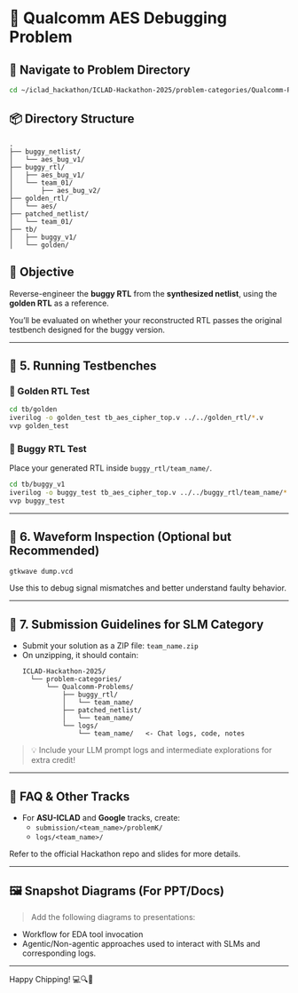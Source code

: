# 📌  Qualcomm AES Debugging Problem

## 📁 Navigate to Problem Directory

```bash
cd ~/iclad_hackathon/ICLAD-Hackathon-2025/problem-categories/Qualcomm-Problems
```

## 📦 Directory Structure

```plaintext
.
├── buggy_netlist/
│   └── aes_bug_v1/
├── buggy_rtl/
│   ├── aes_bug_v1/
│   └── team_01/
│       ├── aes_bug_v2/
├── golden_rtl/
│   └── aes/
├── patched_netlist/
│   └── team_01/
├── tb/
│   ├── buggy_v1/
│   └── golden/
```

## 🧠 Objective

Reverse-engineer the **buggy RTL** from the **synthesized netlist**, using the **golden RTL** as a reference.

You’ll be evaluated on whether your reconstructed RTL passes the original testbench designed for the buggy version.

---

## 🧪 5. Running Testbenches

### 🔬 Golden RTL Test

```bash
cd tb/golden
iverilog -o golden_test tb_aes_cipher_top.v ../../golden_rtl/*.v
vvp golden_test
```

### 🐞 Buggy RTL Test

Place your generated RTL inside `buggy_rtl/team_name/`.

```bash
cd tb/buggy_v1
iverilog -o buggy_test tb_aes_cipher_top.v ../../buggy_rtl/team_name/*.v
vvp buggy_test
```

---

## 🎯 6. Waveform Inspection (Optional but Recommended)

```bash
gtkwave dump.vcd
```

Use this to debug signal mismatches and better understand faulty behavior.

---

## 📨 7. Submission Guidelines for SLM Category

- Submit your solution as a ZIP file: `team_name.zip`
- On unzipping, it should contain:
  ```plaintext
  ICLAD-Hackathon-2025/
    └── problem-categories/
        └── Qualcomm-Problems/
            ├── buggy_rtl/
            │   └── team_name/
            ├── patched_netlist/
            │   └── team_name/
            └── logs/
                └── team_name/   <- Chat logs, code, notes
  ```

> 💡 Include your LLM prompt logs and intermediate explorations for extra credit!

---

## 🤝 FAQ & Other Tracks

- For **ASU-ICLAD** and **Google** tracks, create:
  - `submission/<team_name>/problemK/`
  - `logs/<team_name>/`

Refer to the official Hackathon repo and slides for more details.

---

## 🖼️ Snapshot Diagrams (For PPT/Docs)

> Add the following diagrams to presentations:

- Workflow for EDA tool invocation
- Agentic/Non-agentic approaches used to interact with SLMs and corresponding logs.


---

Happy Chipping! 💻🔍🧠

